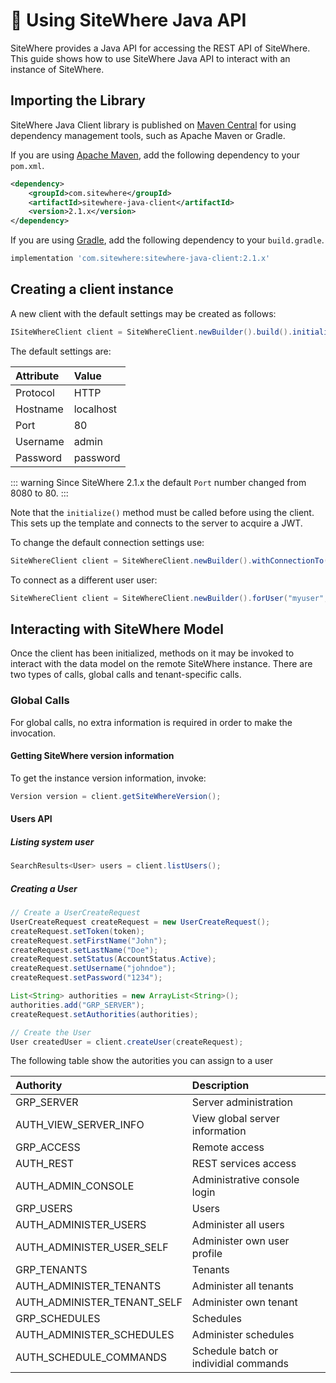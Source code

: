 # :book: Using SiteWhere Java API

<Seo/>

SiteWhere provides a Java API for accessing the REST API of SiteWhere. This guide shows how to use
SiteWhere Java API to interact with an instance of SiteWhere.

## Importing the Library

SiteWhere Java Client library is published on [Maven Central](https://search.maven.org/search?q=a:sitewhere-java-client)
for using dependency management tools, such as Apache Maven or Gradle.

If you are using [Apache Maven](https://maven.apache.org/), add the following dependency to your `pom.xml`.

```xml
<dependency>
    <groupId>com.sitewhere</groupId>
    <artifactId>sitewhere-java-client</artifactId>
    <version>2.1.x</version>
</dependency>
```

If you are using [Gradle](https://gradle.org/), add the following dependency to your `build.gradle`.

```groovy
implementation 'com.sitewhere:sitewhere-java-client:2.1.x'
```

## Creating a client instance

A new client with the default settings may be created as follows:

```java
ISiteWhereClient client = SiteWhereClient.newBuilder().build().initialize();
```

The default settings are:

| Attribute   | Value        |
|:------------|:-------------|
| Protocol    | HTTP         |
| Hostname    | localhost    |
| Port        | 80           |
| Username    | admin        |
| Password    | password     |

::: warning
Since SiteWhere 2.1.x the default `Port` number changed from 8080 to 80.
:::

Note that the `initialize()` method must be called before using the client. This sets
up the template and connects to the server to acquire a JWT.

To change the default connection settings use:

```java
SiteWhereClient client = SiteWhereClient.newBuilder().withConnectionTo("https", "myhost", 8081).build().initialize();
```

To connect as a different user user:

```java
SiteWhereClient client = SiteWhereClient.newBuilder().forUser("myuser", "mypassword").build().initialize();
```

## Interacting with SiteWhere Model

Once the client has been initialized, methods on it may be invoked to interact with the data
model on the remote SiteWhere instance. There are two types of calls, global calls and
tenant-specific calls.

### Global Calls

For global calls, no extra information is required in order to make the invocation.

#### Getting SiteWhere version information

To get the instance version information, invoke:

```java
Version version = client.getSiteWhereVersion();
```

#### Users API

##### Listing system user

```java
SearchResults<User> users = client.listUsers();
```

##### Creating a User

```java
// Create a UserCreateRequest
UserCreateRequest createRequest = new UserCreateRequest();
createRequest.setToken(token);
createRequest.setFirstName("John");
createRequest.setLastName("Doe");
createRequest.setStatus(AccountStatus.Active);
createRequest.setUsername("johndoe");
createRequest.setPassword("1234");

List<String> authorities = new ArrayList<String>();
authorities.add("GRP_SERVER");
createRequest.setAuthorities(authorities);

// Create the User
User createdUser = client.createUser(createRequest);
```

The following table show the autorities you can assign to a user

| Authority                   | Description                           |
|:----------------------------|:--------------------------------------|
| GRP_SERVER                  | Server administration                 |
| AUTH_VIEW_SERVER_INFO       | View global server information        |
| GRP_ACCESS                  | Remote access                         |
| AUTH_REST                   | REST services access                  |
| AUTH_ADMIN_CONSOLE          | Administrative console login          |
| GRP_USERS                   | Users                                 |
| AUTH_ADMINISTER_USERS       | Administer all users                  |
| AUTH_ADMINISTER_USER_SELF   | Administer own user profile           |
| GRP_TENANTS                 | Tenants                               |
| AUTH_ADMINISTER_TENANTS     | Administer all tenants                |
| AUTH_ADMINISTER_TENANT_SELF | Administer own tenant                 |
| GRP_SCHEDULES               | Schedules                             |
| AUTH_ADMINISTER_SCHEDULES   | Administer schedules                  |
| AUTH_SCHEDULE_COMMANDS      | Schedule batch or individial commands |
